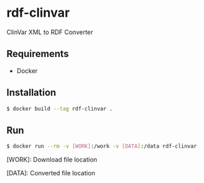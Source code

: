 # rdf-clinvar

ClinVar XML to RDF Converter

## Requirements

- Docker

## Installation

```bash
$ docker build --tag rdf-clinvar .
``` 

## Run
```bash
$ docker run --rm -v [WORK]:/work -v [DATA]:/data rdf-clinvar
``` 
[WORK]: Download file location

[DATA]: Converted file location

